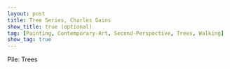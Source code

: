 ```yaml
---
layout: post
title: Tree Series, Charles Gains
show_title: true (optional)
tag: [Painting, Contemporary-Art, Second-Perspective, Trees, Walking]
show_tag: true
---
```

Pile: Trees
